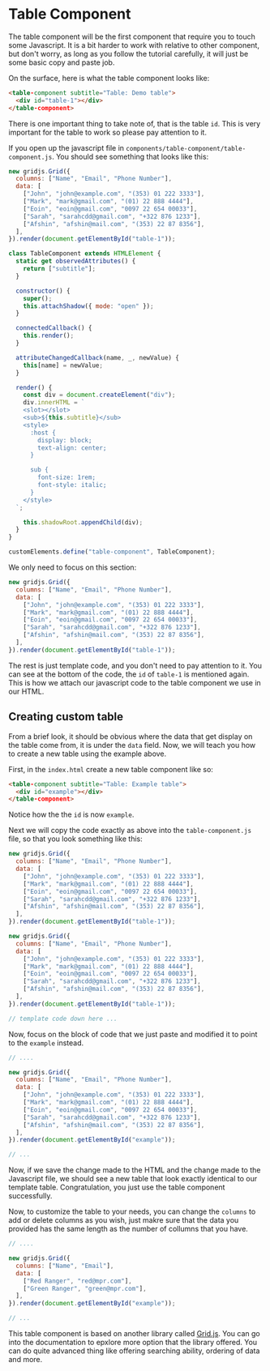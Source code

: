 # Table Component

The table component will be the first component that require you to touch some Javascript. It is a bit harder to work with relative to other component, but don't worry, as long as you follow the tutorial carefully, it will just be some basic copy and paste job.

On the surface, here is what the table component looks like:

```html
<table-component subtitle="Table: Demo table">
  <div id="table-1"></div>
</table-component>
```

There is one important thing to take note of, that is the table `id`. This is very important for the table to work so please pay attention to it.


If you open up the javascript file in `components/table-component/table-component.js`. You should see something that looks like this:

```js
new gridjs.Grid({
  columns: ["Name", "Email", "Phone Number"],
  data: [
    ["John", "john@example.com", "(353) 01 222 3333"],
    ["Mark", "mark@gmail.com", "(01) 22 888 4444"],
    ["Eoin", "eoin@gmail.com", "0097 22 654 00033"],
    ["Sarah", "sarahcdd@gmail.com", "+322 876 1233"],
    ["Afshin", "afshin@mail.com", "(353) 22 87 8356"],
  ],
}).render(document.getElementById("table-1"));

class TableComponent extends HTMLElement {
  static get observedAttributes() {
    return ["subtitle"];
  }

  constructor() {
    super();
    this.attachShadow({ mode: "open" });
  }

  connectedCallback() {
    this.render();
  }

  attributeChangedCallback(name, _, newValue) {
    this[name] = newValue;
  }

  render() {
    const div = document.createElement("div");
    div.innerHTML = `
    <slot></slot>
    <sub>${this.subtitle}</sub>
    <style>
      :host {
        display: block;
        text-align: center;
      }

      sub {
        font-size: 1rem;
        font-style: italic;
      }
    </style>
  `;

    this.shadowRoot.appendChild(div);
  }
}

customElements.define("table-component", TableComponent);
```

We only need to focus on this section: 

```js
new gridjs.Grid({
  columns: ["Name", "Email", "Phone Number"],
  data: [
    ["John", "john@example.com", "(353) 01 222 3333"],
    ["Mark", "mark@gmail.com", "(01) 22 888 4444"],
    ["Eoin", "eoin@gmail.com", "0097 22 654 00033"],
    ["Sarah", "sarahcdd@gmail.com", "+322 876 1233"],
    ["Afshin", "afshin@mail.com", "(353) 22 87 8356"],
  ],
}).render(document.getElementById("table-1"));
```

The rest is just template code, and you don't need to pay attention to it. You can see at the bottom of the code, the `id` of `table-1` is mentioned again. This is how we attach our javascript code to the table component we use in our HTML.

## Creating custom table

From a brief look, it should be obvious where the data that get display on the table come from, it is under the `data` field. Now, we will teach you how to create a new table using the example above.

First, in the `index.html` create a new table component like so:

```html
<table-component subtitle="Table: Example table">
  <div id="example"></div>
</table-component>
```

Notice how the the `id` is now `example`.

Next we will copy the code exactly as above into the `table-component.js` file, so that you look something like this:

```js
new gridjs.Grid({
  columns: ["Name", "Email", "Phone Number"],
  data: [
    ["John", "john@example.com", "(353) 01 222 3333"],
    ["Mark", "mark@gmail.com", "(01) 22 888 4444"],
    ["Eoin", "eoin@gmail.com", "0097 22 654 00033"],
    ["Sarah", "sarahcdd@gmail.com", "+322 876 1233"],
    ["Afshin", "afshin@mail.com", "(353) 22 87 8356"],
  ],
}).render(document.getElementById("table-1"));

new gridjs.Grid({
  columns: ["Name", "Email", "Phone Number"],
  data: [
    ["John", "john@example.com", "(353) 01 222 3333"],
    ["Mark", "mark@gmail.com", "(01) 22 888 4444"],
    ["Eoin", "eoin@gmail.com", "0097 22 654 00033"],
    ["Sarah", "sarahcdd@gmail.com", "+322 876 1233"],
    ["Afshin", "afshin@mail.com", "(353) 22 87 8356"],
  ],
}).render(document.getElementById("table-1"));

// template code down here ...
```

Now, focus on the block of code that we just paste and modified it to point to the `example` instead.

```js
// ....

new gridjs.Grid({
  columns: ["Name", "Email", "Phone Number"],
  data: [
    ["John", "john@example.com", "(353) 01 222 3333"],
    ["Mark", "mark@gmail.com", "(01) 22 888 4444"],
    ["Eoin", "eoin@gmail.com", "0097 22 654 00033"],
    ["Sarah", "sarahcdd@gmail.com", "+322 876 1233"],
    ["Afshin", "afshin@mail.com", "(353) 22 87 8356"],
  ],
}).render(document.getElementById("example"));

// ...
```

Now, if we save the change made to the HTML and the change made to the Javascript file, we should see a new table that look exactly identical to our template table. Congratulation, you just use the table component successfully.

Now, to customize the table to your needs, you can change the `columns` to add or delete columns as you wish, just makre sure that the data you provided has the same length as the number of collumns that you have.  

```js
// ....

new gridjs.Grid({
  columns: ["Name", "Email"],
  data: [
    ["Red Ranger", "red@mpr.com"],
    ["Green Ranger", "green@mpr.com"],
  ],
}).render(document.getElementById("example"));

// ...
```

This table component is based on another library called [Grid.js](https://gridjs.io/). You can go into the documentation to epxlore more option that the library offered. You can do quite advanced thing like offering searching ability, ordering of data and more.
